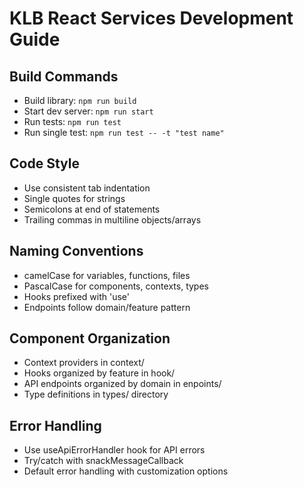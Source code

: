 # KLB React Services Development Guide

## Build Commands
- Build library: `npm run build`
- Start dev server: `npm run start`
- Run tests: `npm run test`
- Run single test: `npm run test -- -t "test name"`

## Code Style
- Use consistent tab indentation
- Single quotes for strings
- Semicolons at end of statements
- Trailing commas in multiline objects/arrays

## Naming Conventions
- camelCase for variables, functions, files
- PascalCase for components, contexts, types
- Hooks prefixed with 'use'
- Endpoints follow domain/feature pattern

## Component Organization
- Context providers in context/
- Hooks organized by feature in hook/
- API endpoints organized by domain in enpoints/
- Type definitions in types/ directory

## Error Handling
- Use useApiErrorHandler hook for API errors
- Try/catch with snackMessageCallback
- Default error handling with customization options